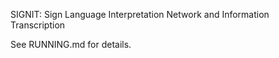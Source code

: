 SIGNIT: Sign Language Interpretation Network and Information Transcription

See RUNNING.md for details.